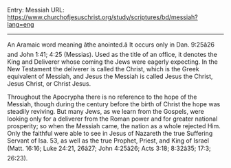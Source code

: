 Entry: Messiah
URL: https://www.churchofjesuschrist.org/study/scriptures/bd/messiah?lang=eng

---

An Aramaic word meaning âthe anointed.â It occurs only in Dan. 9:25â26 and John 1:41; 4:25 (Messias). Used as the title of an office, it denotes the King and Deliverer whose coming the Jews were eagerly expecting. In the New Testament the deliverer is called the Christ, which is the Greek equivalent of Messiah, and Jesus the Messiah is called Jesus the Christ, Jesus Christ, or Christ Jesus.

Throughout the Apocrypha there is no reference to the hope of the Messiah, though during the century before the birth of Christ the hope was steadily reviving. But many Jews, as we learn from the Gospels, were looking only for a deliverer from the Roman power and for greater national prosperity; so when the Messiah came, the nation as a whole rejected Him. Only the faithful were able to see in Jesus of Nazareth the true Suffering Servant of Isa. 53, as well as the true Prophet, Priest, and King of Israel (Matt. 16:16; Luke 24:21, 26â27; John 4:25â26; Acts 3:18; 8:32â35; 17:3; 26:23).
